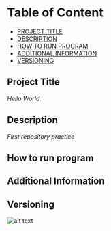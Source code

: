 # **Table of Content**

- [PROJECT TITLE](#Project-Title)
- [DESCRIPTION](#Description)
- [HOW TO RUN PROGRAM](#How-to-run-program)
- [ADDITIONAL INFORMATION](#additional-information)
- [VERSIONING](#versioning)

## Project Title
*Hello World*

## Description
*First repository practice*

## How to run program

## Additional Information

## Versioning

![alt text](tiny.jpg)
